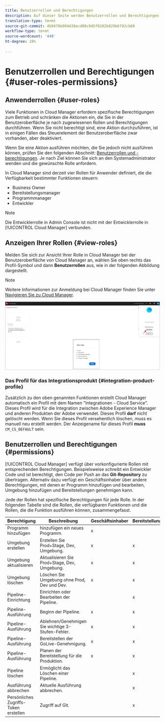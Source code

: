 ```yaml
---
title: Benutzerrollen und Berechtigungen
description: Auf dieser Seite werden Benutzerrollen und Berechtigungen beschrieben. Auf dieser Seite erfahren Sie, wie Sie Benutzer hinzufügen und sie Cloud Manager-Rollen zuweisen.
translation-type: tm+mt
source-git-commit: 4b9476b094438acd08c945f0102b029b6792cb88
workflow-type: tm+mt
source-wordcount: '449'
ht-degree: 28%

---
```



# Benutzerrollen und Berechtigungen {#user-roles-permissions}

## Anwenderrollen {#user-roles}

Viele Funktionen in Cloud Manager erfordern spezifische Berechtigungen zum Betrieb und schränken die Aktionen ein, die Sie in der Benutzeroberfläche je nach zugewiesenen Rollen und Berechtigungen durchführen. Wenn Sie nicht berechtigt sind, eine Aktion durchzuführen, ist in einigen Fällen das Steuerelement der Benutzeroberfläche zwar vorhanden, aber deaktiviert.

Wenn Sie eine Aktion ausführen möchten, die Sie jedoch nicht ausführen können, prüfen Sie den folgenden Abschnitt: [Benutzerrollen und -berechtigungen](#permissions). Je nach Ziel können Sie sich an den Systemadministrator wenden und die gewünschte Rolle anfordern.

In Cloud Manager sind derzeit vier Rollen für Anwender definiert, die die Verfügbarkeit bestimmter Funktionen steuern:

* Business Owner
* Bereitstellungsmanager
* Programmmanager
* Entwickler

>[!NOTE]
>Die Entwicklerrolle in Admin Console ist nicht mit der Entwicklerrolle in [!UICONTROL Cloud Manager] verbunden.

## Anzeigen Ihrer Rollen {#view-roles}

Melden Sie sich zur Ansicht Ihrer Rolle in Cloud Manager bei der Benutzeroberfläche von Cloud Manager an, wählen Sie oben rechts das Profil-Symbol und dann **Benutzerrollen** aus, wie in der folgenden Abbildung dargestellt.

>[!NOTE]
>Weitere Informationen zur Anmeldung bei Cloud Manager finden Sie unter [Navigieren Sie zu Cloud Manager](/help/onboarding/what-is-required/navigate-to-cloud-manager.md).

![](/help/onboarding/what-is-required/assets/admin-console-9.png)

### Das Profil für das Integrationsprodukt {#integration-product-profile}

Zusätzlich zu den oben genannten Funktionen erstellt Cloud Manager automatisch ein Profil mit dem Namen &quot;Integrationen - Cloud Service&quot;. Dieses Profil wird für die Integration zwischen Adobe Experience Manager und anderen Produkten der Adobe verwendet. Dieses Profil **darf** nicht gelöscht werden. Wenn Sie dieses Profil versehentlich löschen, muss es manuell neu erstellt werden. Der Anzeigename für dieses Profil **muss** `CM_CS_DEFAULT` sein.


## Benutzerrollen und Berechtigungen {#permissions}

[!UICONTROL Cloud Manager] verfügt über vorkonfigurierte Rollen mit entsprechenden Berechtigungen. Beispielsweise schreibt ein Entwickler Code und ist berechtigt, den Code per Push an das **Git-Repository** zu übertragen. Alternativ dazu verfügt ein Geschäftsinhaber über andere Berechtigungen, mit denen er Programm hinzufügen und bearbeiten, Umgebung hinzufügen und Bereitstellungen genehmigen kann.

Jede der Rollen hat spezifische Berechtigungen für jede Rolle. In der folgenden Tabelle sind die Rollen, die verfügbaren Funktionen und die Rollen, die die Funktion ausführen können, zusammengefasst.

| Berechtigung | Beschreibung | Geschäftsinhaber | Bereitstellungsmanager | Programmmanager | Entwickler |
|--- |--- |--- |--- |--- |--- |
| Programm hinzufügen | hinzufügen ein neues Programm. | x |  |  |  |
| Umgebung erstellen | Erstellen Sie Prod+Stage, Dev, Umgebung. | x | x |  |  |
| Umgebung aktualisieren | Aktualisieren Sie Prod+Stage, Dev, Umgebung. | x | x |  |  |
| Umgebung löschen | Löschen Sie Umgebung ohne Prod, Dev und Dev. | x | x |  |  |
| Pipeline-Einrichtung | Einrichten oder Bearbeiten der Pipeline. |  | x |  |  |
| Pipeline-Ausführung | Beginn der Pipeline. | x | x |  |  |
| Pipeline-Ausführung | Ablehnen/Genehmigen Sie wichtige 3-Stufen-Fehler. | x | x | x |  |
| Pipeline-Ausführung | Bereitstellen der GoLive-Genehmigung. | x | x | x |  |
| Pipeline-Ausführung | Planen der Bereitstellung für die Produktion. | x | x | x |  |
| Pipeline löschen | Ermöglicht das Löschen einer Pipeline. |  | x |  |  |
| Ausführung abbrechen | Aktuelle Ausführung abbrechen. |  | x |  |  |
| Persönliches Zugriffs-Token erstellen | Zugriff auf Git. |  | x |  | x |